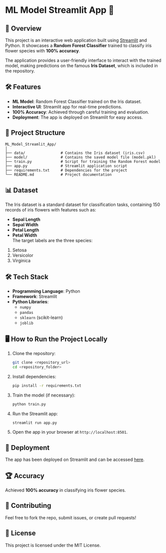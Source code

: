 # ML Model Streamlit App 🌸  

## 🚀 Overview  
This project is an interactive web application built using [Streamlit](https://streamlit.io/) and Python. It showcases a **Random Forest Classifier** trained to classify iris flower species with **100% accuracy**.  

The application provides a user-friendly interface to interact with the trained model, making predictions on the famous **Iris Dataset**, which is included in the repository.  

## 🛠 Features  
- **ML Model**: Random Forest Classifier trained on the Iris dataset.  
- **Interactive UI**: Streamlit app for real-time predictions.  
- **100% Accuracy**: Achieved through careful training and evaluation.  
- **Deployment**: The app is deployed on Streamlit for easy access.  

## 📂 Project Structure  
```
ML_Model_Streamlit_App/
│
├── data/                # Contains the Iris dataset (iris.csv)
├── model/               # Contains the saved model file (model.pkl)
├── train.py             # Script for training the Random Forest model
├── app.py               # Streamlit application script
├── requirements.txt     # Dependencies for the project
└── README.md            # Project documentation
```  

## 📊 Dataset  
The Iris dataset is a standard dataset for classification tasks, containing 150 records of iris flowers with features such as:  
- **Sepal Length**  
- **Sepal Width**  
- **Petal Length**  
- **Petal Width**  
The target labels are the three species:  
1. Setosa  
2. Versicolor  
3. Virginica  

## 🛠 Tech Stack  
- **Programming Language**: Python  
- **Framework**: Streamlit  
- **Python Libraries**:  
  - `numpy`  
  - `pandas`  
  - `sklearn` (scikit-learn)  
  - `joblib`  

## 🖥 How to Run the Project Locally  
1. Clone the repository:  
   ```bash  
   git clone <repository_url>  
   cd <repository_folder>  
   ```  

2. Install dependencies:  
   ```bash  
   pip install -r requirements.txt  
   ```  

3. Train the model (if necessary):  
   ```bash  
   python train.py  
   ```  

4. Run the Streamlit app:  
   ```bash  
   streamlit run app.py  
   ```  

5. Open the app in your browser at `http://localhost:8501`.  

## 🚀 Deployment  
The app has been deployed on Streamlit and can be accessed [here](https://ml-model-rf.streamlit.app/).  

## 🏆 Accuracy  
Achieved **100% accuracy** in classifying iris flower species.  

## 🤝 Contributing  
Feel free to fork the repo, submit issues, or create pull requests!  

## 📄 License  
This project is licensed under the MIT License.  
